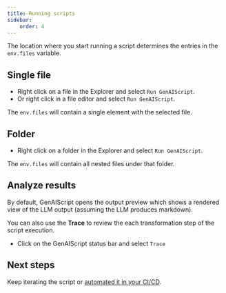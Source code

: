 ```yaml
---
title: Running scripts
sidebar:
    order: 4
---
```


The location where you start running a script determines the entries in the `env.files` variable.

## Single file

-   Right click on a file in the Explorer and select `Run GenAIScript`.
-   Or right click in a file editor and select `Run GenAIScript`.

The `env.files` will contain a single element with the selected file.

## Folder

-   Right click on a folder in the Explorer and select `Run GenAIScript`.

The `env.files` will contain all nested files under that folder.

## Analyze results

By default, GenAIScript opens the output preview which shows a rendered view of the LLM output (assuming the LLM produces markdown).

You can also use the **Trace** to review the each transformation step of the script execution.

-   Click on the GenAIScript status bar and select `Trace`

## Next steps

Keep iterating the script or [automated it in your CI/CD](/genaiscript/getting-started/automating-scripts).
